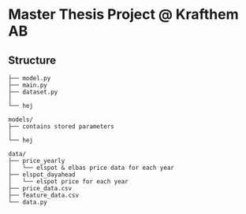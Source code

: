 # Master Thesis Project @ Krafthem AB

<!--
Project Report: [Link to overleaf](https://www.overleaf.com/read/ttphytbrfqtf)

-->

## Structure

```
├── model.py
├── main.py
├── dataset.py
│
└── hej
```

```
models/
├── contains stored parameters
│
└── hej
```

```
data/
├── price_yearly
│   └── elspot & elbas price data for each year
├── elspot_dayahead
│   └── elspot price for each year
├── price_data.csv
├── feature_data.csv
└── data.py
```